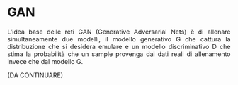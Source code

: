 # GAN
<p align="justify">
L'idea base delle reti GAN (Generative Adversarial Nets) è di allenare simultaneamente due modelli, il modello generativo G che cattura la distribuzione che si desidera emulare e un modello discriminativo D che stima la probabilità che un sample provenga dai dati reali di allenamento invece che dal modello G.

(DA CONTINUARE)
</p>


